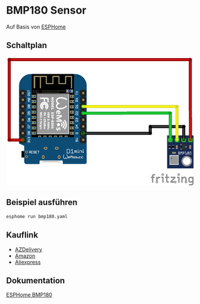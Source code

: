 # BMP180 Sensor
Auf Basis von [ESPHome](https://esphome.io/)

## Schaltplan
![BMP180 Schaltplan](fritzing/bmp180_Steckplatine.png)

## Beispiel ausführen
```bash
esphome run bmp180.yaml
```
## Kauflink
* [AZDelivery](https://www.az-delivery.de/products/azdelivery-gy-68-bmp180-barometrischer-sensor-luftdruck-modul-fur-arduino-und-raspberry-pi)
 * [Amazon](https://www.amazon.de/AZDelivery-BMP180-Barometrischer-Sensor-Luftdruck/dp/B07FRW7YTK)
 * [Aliexpress](https://de.aliexpress.com/item/32228095913.html)


## Dokumentation
[ESPHome BMP180](https://esphome.io/components/sensor/bmp085.html)